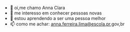 - 👋 oi,me chamo Anna Clara
- 👀 me interesso em conhecer pessoas novas
- 🌱 estou aprendendo a ser uma pessoa melhor
- 📫 como me achar: anna.ferreira.lima@escola.pr,gov,br

<!---
Annaclaraflima/Annaclaraflima is a ✨ special ✨ repository because its `README.md` (this file) appears on your GitHub profile.
You can click the Preview link to take a look at your changes.
--->
